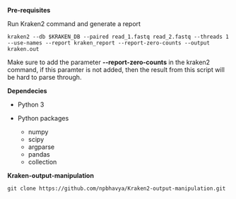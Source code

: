**Pre-requisites**

Run Kraken2 command and generate a report

    kraken2 --db $KRAKEN_DB --paired read_1.fastq read_2.fastq --threads 1 --use-names --report kraken_report --report-zero-counts --output kraken.out

Make sure to add the parameter **--report-zero-counts** in the kraken2 command, if this paramter is not added, then the result from this script will be hard to parse through.

**Dependecies**

- Python 3


- Python packages
    - numpy
    - scipy
    - argparse
    - pandas
    - collection

**Kraken-output-manipulation**

    git clone https://github.com/npbhavya/Kraken2-output-manipulation.git
    
